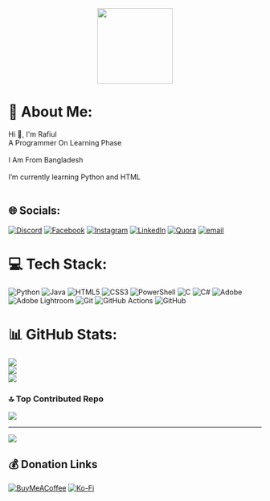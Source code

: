 <div align="center">
  <img height="150" src="https://media0.giphy.com/media/v1.Y2lkPTc5MGI3NjExNmh0bHRuN3BkZzB3NnY2enFhMjcwOHVvcm5idjd0Z3hkemV1bTA1NSZlcD12MV9pbnRlcm5hbF9naWZfYnlfaWQmY3Q9Zw/GghGKaZ8JeHJx0apQC/giphy.gif"  />
</div>

<p>
</p>


# 💫 About Me:
Hi 👋, I'm Rafiul<br>A Programmer On Learning Phase<br><br>I Am From Bangladesh<br><br>I’m currently learning Python and HTML<br><br>

## 🌐 Socials:
[![Discord](https://img.shields.io/badge/Discord-%237289DA.svg?logo=discord&logoColor=white)](https://discord.gg/eNK8v3Cb) [![Facebook](https://img.shields.io/badge/Facebook-%231877F2.svg?logo=Facebook&logoColor=white)](https://facebook.com/ar.vi.1291) [![Instagram](https://img.shields.io/badge/Instagram-%23E4405F.svg?logo=Instagram&logoColor=white)](https://instagram.com/myself_arvi) [![LinkedIn](https://img.shields.io/badge/LinkedIn-%230077B5.svg?logo=linkedin&logoColor=white)](https://linkedin.com/in/rafiularvi) [![Quora](https://img.shields.io/badge/Quora-%23B92B27.svg?logo=Quora&logoColor=white)](https://quora.com/profile/A-R-T-I-F-E-X-T-I-F-E-X) [![email](https://img.shields.io/badge/Email-D14836?logo=gmail&logoColor=white)](mailto:rafiulrafi55@gmail.com) 

# 💻 Tech Stack:
![Python](https://img.shields.io/badge/python-3670A0?style=plastic&logo=python&logoColor=ffdd54) ![Java](https://img.shields.io/badge/java-%23ED8B00.svg?style=plastic&logo=openjdk&logoColor=white) ![HTML5](https://img.shields.io/badge/html5-%23E34F26.svg?style=plastic&logo=html5&logoColor=white) ![CSS3](https://img.shields.io/badge/css3-%231572B6.svg?style=plastic&logo=css3&logoColor=white) ![PowerShell](https://img.shields.io/badge/PowerShell-%235391FE.svg?style=plastic&logo=powershell&logoColor=white) ![C](https://img.shields.io/badge/c-%2300599C.svg?style=plastic&logo=c&logoColor=white) ![C#](https://img.shields.io/badge/c%23-%23239120.svg?style=plastic&logo=csharp&logoColor=white) ![Adobe](https://img.shields.io/badge/adobe-%23FF0000.svg?style=plastic&logo=adobe&logoColor=white) ![Adobe Lightroom](https://img.shields.io/badge/Adobe%20Lightroom-31A8FF.svg?style=plastic&logo=Adobe%20Lightroom&logoColor=white) ![Git](https://img.shields.io/badge/git-%23F05033.svg?style=plastic&logo=git&logoColor=white) ![GitHub Actions](https://img.shields.io/badge/github%20actions-%232671E5.svg?style=plastic&logo=githubactions&logoColor=white) ![GitHub](https://img.shields.io/badge/github-%23121011.svg?style=plastic&logo=github&logoColor=white)
# 📊 GitHub Stats:
![](https://github-readme-stats.vercel.app/api?username=rafiulrafi55&theme=highcontrast&hide_border=false&include_all_commits=true&count_private=false)<br/>
![](https://nirzak-streak-stats.vercel.app/?user=rafiulrafi55&theme=highcontrast&hide_border=false)<br/>
![](https://github-readme-stats.vercel.app/api/top-langs/?username=rafiulrafi55&theme=highcontrast&hide_border=false&include_all_commits=true&count_private=false&layout=compact)

### 🔝 Top Contributed Repo
![](https://github-contributor-stats.vercel.app/api?username=rafiulrafi55&limit=5&theme=highcontrast&combine_all_yearly_contributions=true)

---
[![](https://visitcount.itsvg.in/api?id=rafiulrafi55&icon=0&color=0)](https://visitcount.itsvg.in)

  ## 💰 Donation Links
  [![BuyMeACoffee](https://img.shields.io/badge/Buy%20Me%20a%20Coffee-ffdd00?style=for-the-badge&logo=buy-me-a-coffee&logoColor=black)](https://buymeacoffee.com/rafiulrafi55) [![Ko-Fi](https://img.shields.io/badge/Ko--fi-F16061?style=for-the-badge&logo=ko-fi&logoColor=white)](https://ko-fi.com/rafiulrafi55) 

  
